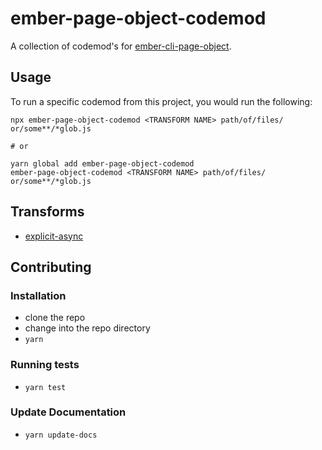 # ember-page-object-codemod


A collection of codemod's for [ember-cli-page-object](https://github.com/san650/ember-cli-page-object).

## Usage

To run a specific codemod from this project, you would run the following:

```
npx ember-page-object-codemod <TRANSFORM NAME> path/of/files/ or/some**/*glob.js

# or

yarn global add ember-page-object-codemod
ember-page-object-codemod <TRANSFORM NAME> path/of/files/ or/some**/*glob.js
```

## Transforms

<!--TRANSFORMS_START-->
* [explicit-async](transforms/explicit-async/README.md)
<!--TRANSFORMS_END-->

## Contributing

### Installation

* clone the repo
* change into the repo directory
* `yarn`

### Running tests

* `yarn test`

### Update Documentation

* `yarn update-docs`